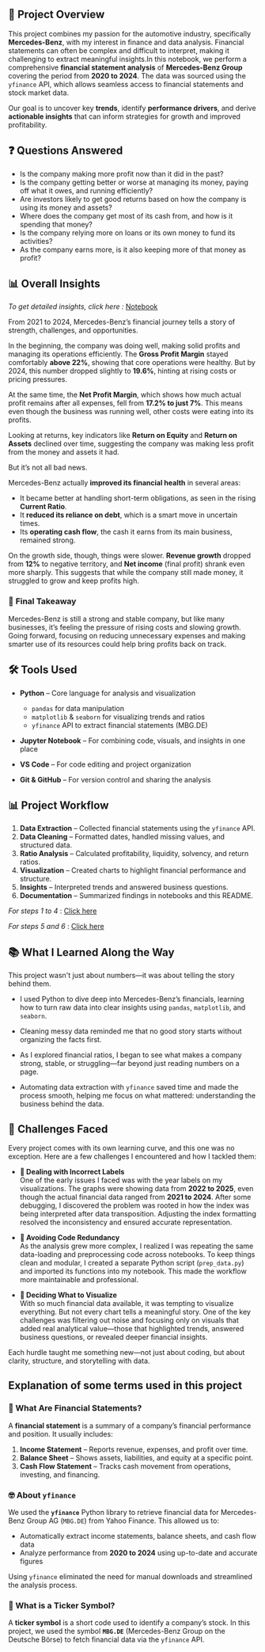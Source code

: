 ## **📘 Project Overview**

This project combines my passion for the automotive industry, specifically **Mercedes-Benz**, with my interest in finance and data analysis. Financial statements can often be complex and difficult to interpret, making it challenging to extract meaningful insights.In this notebook, we perform a comprehensive **financial statement analysis** of **Mercedes-Benz Group** covering the period from **2020 to 2024**. The data was sourced using the `yfinance` API, which allows seamless access to financial statements and stock market data.

Our goal is to uncover key **trends**, identify **performance drivers**, and derive **actionable insights** that can inform strategies for growth and improved profitability.

## **❓ Questions Answered**

- Is the company making more profit now than it did in the past?
- Is the company getting better or worse at managing its money, paying off what it owes, and running efficiently?
- Are investors likely to get good returns based on how the company is using its money and assets?
- Where does the company get most of its cash from, and how is it spending that money?
- Is the company relying more on loans or its own money to fund its activities?
- As the company earns more, is it also keeping more of that money as profit?

## **📊 Overall Insights**
*To get detailed insights, click here :* [Notebook](Notebooks/02_Financial_Anlysis.ipynb)

From 2021 to 2024, Mercedes-Benz’s financial journey tells a story of strength, challenges, and opportunities.

In the beginning, the company was doing well, making solid profits and managing its operations efficiently. The **Gross Profit Margin** stayed comfortably **above 22%**, showing that core operations were healthy. But by 2024, this number dropped slightly to **19.6%**, hinting at rising costs or pricing pressures.

At the same time, the **Net Profit Margin**, which shows how much actual profit remains after all expenses, fell from **17.2% to just 7%**. This means even though the business was running well, other costs were eating into its profits.

Looking at returns, key indicators like **Return on Equity** and **Return on Assets** declined over time, suggesting the company was making less profit from the money and assets it had.

But it’s not all bad news.

Mercedes-Benz actually **improved its financial health** in several areas:
- It became better at handling short-term obligations, as seen in the rising **Current Ratio**.
- It **reduced its reliance on debt**, which is a smart move in uncertain times.
- Its **operating cash flow**, the cash it earns from its main business, remained strong.

On the growth side, though, things were slower. **Revenue growth** dropped from **12%** to negative territory, and **Net income** (final profit) shrank even more sharply. This suggests that while the company still made money, it struggled to grow and keep profits high.


### 🧾 **Final Takeaway**

Mercedes-Benz is still a strong and stable company, but like many businesses, it’s feeling the pressure of rising costs and slowing growth. Going forward, focusing on reducing unnecessary expenses and making smarter use of its resources could help bring profits back on track.

## 🛠️ **Tools Used**

- **Python** – Core language for analysis and visualization  
  - `pandas` for data manipulation  
  - `matplotlib` & `seaborn` for visualizing trends and ratios  
  - `yfinance` API to extract financial statements (MBG.DE)

- **Jupyter Notebook** – For combining code, visuals, and insights in one place  
- **VS Code** – For code editing and project organization  
- **Git & GitHub** – For version control and sharing the analysis

## **📊 Project Workflow**

1. **Data Extraction** – Collected financial statements using the `yfinance` API.  
2. **Data Cleaning** – Formatted dates, handled missing values, and structured data.    
3. **Ratio Analysis** – Calculated profitability, liquidity, solvency, and return ratios.  
4. **Visualization** – Created charts to highlight financial performance and structure.  
5. **Insights** – Interpreted trends and answered business questions.  
6. **Documentation** – Summarized findings in notebooks and this README.

*For steps 1 to 4* : [Click here](Notebooks/01_Data_Preparation.ipynb)

*For steps 5 and 6* : [Click here](Notebooks/02_Financial_Anlysis.ipynb)

## 📚 **What I Learned Along the Way**

This project wasn't just about numbers—it was about telling the story behind them.

- I used Python to dive deep into Mercedes-Benz’s financials, learning how to turn raw data into clear insights using `pandas`, `matplotlib`, and `seaborn`.

- Cleaning messy data reminded me that no good story starts without organizing the facts first.

- As I explored financial ratios, I began to see what makes a company strong, stable, or struggling—far beyond just reading numbers on a page.

- Automating data extraction with `yfinance` saved time and made the process smooth, helping me focus on what mattered: understanding the business behind the data.

## 🧗 **Challenges Faced**

Every project comes with its own learning curve, and this one was no exception. Here are a few challenges I encountered and how I tackled them:

- **📅 Dealing with Incorrect Labels**  
  One of the early issues I faced was with the year labels on my visualizations. The graphs were showing data from **2022 to 2025**, even though the actual financial data ranged from **2021 to 2024**. After some debugging, I discovered the problem was rooted in how the index was being interpreted after data transposition. Adjusting the index formatting resolved the inconsistency and ensured accurate representation.

- **🧩 Avoiding Code Redundancy**  
  As the analysis grew more complex, I realized I was repeating the same data-loading and preprocessing code across notebooks. To keep things clean and modular, I created a separate Python script (`prep_data.py`) and imported its functions into my notebook. This made the workflow more maintainable and professional.

- **🤔 Deciding What to Visualize**  
  With so much financial data available, it was tempting to visualize everything. But not every chart tells a meaningful story. One of the key challenges was filtering out noise and focusing only on visuals that added real analytical value—those that highlighted trends, answered business questions, or revealed deeper financial insights.

Each hurdle taught me something new—not just about coding, but about clarity, structure, and storytelling with data.




## **Explanation of some terms used in this project**
### 🤔 What Are Financial Statements?

A **financial statement** is a summary of a company’s financial performance and position. It usually includes:

1. **Income Statement** – Reports revenue, expenses, and profit over time.  
2. **Balance Sheet** – Shows assets, liabilities, and equity at a specific point.  
3. **Cash Flow Statement** – Tracks cash movement from operations, investing, and financing.


### 🤓 About `yfinance`

We used the **`yfinance`** Python library to retrieve financial data for Mercedes-Benz Group AG (`MBG.DE`) from Yahoo Finance. This allowed us to:

- Automatically extract income statements, balance sheets, and cash flow data  
- Analyze performance from **2020 to 2024** using up-to-date and accurate figures

Using `yfinance` eliminated the need for manual downloads and streamlined the analysis process.


### 🤔 What is a Ticker Symbol?

A **ticker symbol** is a short code used to identify a company’s stock. In this project, we used the symbol **`MBG.DE`** (Mercedes-Benz Group on the Deutsche Börse) to fetch financial data via the `yfinance` API.










